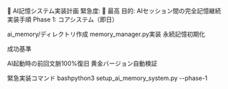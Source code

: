 🧠 AI記憶システム実装計画
緊急度: 🚨 最高
目的: AIセッション間の完全記憶継続
実装手順
Phase 1: コアシステム（即日）

ai_memory/ディレクトリ作成
memory_manager.py実装
永続記憶初期化

成功基準

AI起動時の前回文脈100%復旧
黄金バージョン自動検証

緊急実装コマンド
bashpython3 setup_ai_memory_system.py --phase-1
